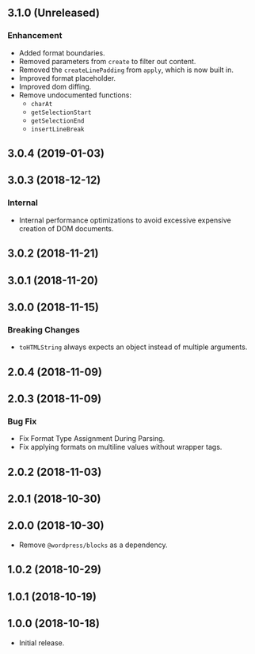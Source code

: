 ## 3.1.0 (Unreleased)

### Enhancement

- Added format boundaries.
- Removed parameters from `create` to filter out content.
- Removed the `createLinePadding` from `apply`, which is now built in.
- Improved format placeholder.
- Improved dom diffing.
- Remove undocumented functions:
  * `charAt`
  * `getSelectionStart`
  * `getSelectionEnd`
  * `insertLineBreak`

## 3.0.4 (2019-01-03)

## 3.0.3 (2018-12-12)

### Internal

- Internal performance optimizations to avoid excessive expensive creation of DOM documents.

## 3.0.2 (2018-11-21)

## 3.0.1 (2018-11-20)

## 3.0.0 (2018-11-15)

### Breaking Changes

- `toHTMLString` always expects an object instead of multiple arguments.

## 2.0.4 (2018-11-09)

## 2.0.3 (2018-11-09)

### Bug Fix

- Fix Format Type Assignment During Parsing.
- Fix applying formats on multiline values without wrapper tags.

## 2.0.2 (2018-11-03)

## 2.0.1 (2018-10-30)

## 2.0.0 (2018-10-30)

- Remove `@wordpress/blocks` as a dependency.

## 1.0.2 (2018-10-29)

## 1.0.1 (2018-10-19)

## 1.0.0 (2018-10-18)

- Initial release.
